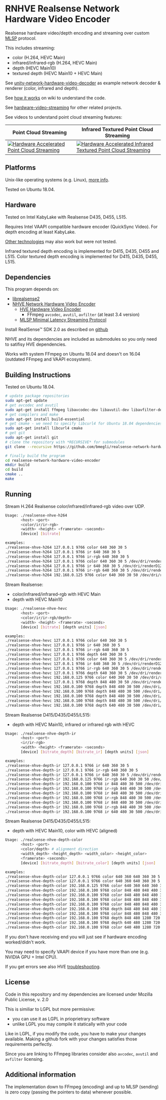 # RNHVE Realsense Network Hardware Video Encoder

Realsense hardware video/depth encoding and streaming over custom [MLSP](https://github.com/bmegli/minimal-latency-streaming-protocol) protocol.

This includes streaming:
- color (H.264, HEVC Main)
- infrared/infrared-rgb (H.264, HEVC Main)
- depth (HEVC Main10)
- textured depth (HEVC Main10 + HEVC Main)

See [unity-network-hardware-video-decoder](https://github.com/bmegli/unity-network-hardware-video-decoder) as example network decoder & renderer (color, infrared and depth).

See [how it works](https://github.com/bmegli/realsense-network-hardware-video-encoder/wiki/How-it-works) on wiki to understand the code.

See [hardware-video-streaming](https://github.com/bmegli/hardware-video-streaming) for other related projects.

See videos to understand point cloud streaming features:

| Point Cloud Streaming | Infrared Textured Point Cloud Streaming |
|-----------------------|-----------------------------------------|
| [![Hardware Accelerated Point Cloud Streaming](http://img.youtube.com/vi/qnTxhfNW-_4/0.jpg)](http://www.youtube.com/watch?v=qnTxhfNW-_4) | [![Hardware Accelerated Infrared Textured Point Cloud Streaming](http://img.youtube.com/vi/zVIuvWMz5mU/0.jpg)](https://www.youtube.com/watch?v=zVIuvWMz5mU) |


## Platforms 

Unix-like operating systems (e.g. Linux), [more info](https://github.com/bmegli/realsense-network-hardware-video-encoder/wiki/Platforms).

Tested on Ubuntu 18.04.

## Hardware

Tested on Intel KabyLake with Realsense D435, D455, L515.

Requires Intel VAAPI compatible hardware encoder (QuickSync Video). For depth encoding at least KabyLake.

[Other technologies](https://github.com/bmegli/realsense-network-hardware-video-encoder/wiki/Hardware) may also work but were not tested.

Infrared textured depth encoding is implemented for D415, D435, D455 and L515.
Color textured depth encoding is implemented for D415, D435, D455, L515.

## Dependencies

This program depends on:
- [librealsense2](https://github.com/IntelRealSense/librealsense) 
- [NHVE Network Hardware Video Encoder](https://github.com/bmegli/network-hardware-video-encoder)
	- [HVE Hardware Video Encoder](https://github.com/bmegli/hardware-video-encoder)
		- FFmpeg `avcodec`, `avutil`, `avfilter` (at least 3.4 version)
	- [MLSP Minimal Latency Streaming Protocol](https://github.com/bmegli/minimal-latency-streaming-protocol)

Install RealSense™ SDK 2.0 as described on [github](https://github.com/IntelRealSense/librealsense) 

NHVE and its dependencies are included as submodules so you only need to satifisy HVE dependencies.

Works with system FFmpeg on Ubuntu 18.04 and doesn't on 16.04 (outdated FFmpeg and VAAPI ecosystem).

## Building Instructions

Tested on Ubuntu 18.04.

``` bash
# update package repositories
sudo apt-get update 
# get avcodec and avutil
sudo apt-get install ffmpeg libavcodec-dev libavutil-dev libavfilter-dev
# get compilers and make 
sudo apt-get install build-essential
# get cmake - we need to specify libcurl4 for Ubuntu 18.04 dependencies problem
sudo apt-get install libcurl4 cmake
# get git
sudo apt-get install git
# clone the repository with *RECURSIVE* for submodules
git clone --recursive https://github.com/bmegli/realsense-network-hardware-video-encoder.git

# finally build the program
cd realsense-network-hardware-video-encoder
mkdir build
cd build
cmake ..
make
```

## Running

Stream H.264 Realsense color/infrared/infrared-rgb video over UDP.

```bash
Usage: ./realsense-nhve-h264
       <host> <port>
       <color/ir/ir-rgb>
       <width> <height> <framerate> <seconds>
       [device] [bitrate]

examples:
./realsense-nhve-h264 127.0.0.1 9766 color 640 360 30 5
./realsense-nhve-h264 127.0.0.1 9766 ir 640 360 30 5
./realsense-nhve-h264 127.0.0.1 9766 ir-rgb 640 360 30 5
./realsense-nhve-h264 127.0.0.1 9766 color 640 360 30 5 /dev/dri/renderD128
./realsense-nhve-h264 127.0.0.1 9766 ir 640 360 30 5 /dev/dri/renderD128
./realsense-nhve-h264 127.0.0.1 9766 ir-rgb 640 360 30 5 /dev/dri/renderD128
./realsense-nhve-h264 192.168.0.125 9766 color 640 360 30 50 /dev/dri/renderD128 500000```
```

Stream Realsense:
- color/infrared/infrared-rgb with HEVC Main
- depth with HEVC Main10

```bash
Usage: ./realsense-nhve-hevc
       <host> <port>
       <color/ir/ir-rgb/depth>
       <width> <height> <framerate> <seconds>
       [device] [bitrate] [depth units] [json]

examples:
./realsense-nhve-hevc 127.0.0.1 9766 color 640 360 30 5
./realsense-nhve-hevc 127.0.0.1 9766 ir 640 360 30 5
./realsense-nhve-hevc 127.0.0.1 9766 ir-rgb 640 360 30 5
./realsense-nhve-hevc 127.0.0.1 9766 depth 640 360 30 5
./realsense-nhve-hevc 127.0.0.1 9766 color 640 360 30 5 /dev/dri/renderD128
./realsense-nhve-hevc 127.0.0.1 9766 ir 640 360 30 5 /dev/dri/renderD128
./realsense-nhve-hevc 127.0.0.1 9766 ir-rgb 640 360 30 5 /dev/dri/renderD128
./realsense-nhve-hevc 127.0.0.1 9766 depth 640 360 30 5 /dev/dri/renderD128
./realsense-nhve-hevc 192.168.0.125 9766 color 640 360 30 50 /dev/dri/renderD128 500000
./realsense-nhve-hevc 127.0.0.1 9768 depth 848 480 30 50 /dev/dri/renderD128 2000000
./realsense-nhve-hevc 192.168.0.100 9768 depth 848 480 30 500 /dev/dri/renderD128 2000000 0.0001
./realsense-nhve-hevc 192.168.0.100 9768 depth 848 480 30 500 /dev/dri/renderD128 2000000 0.00005
./realsense-nhve-hevc 192.168.0.100 9768 depth 848 480 30 500 /dev/dri/renderD128 2000000 0.000025
./realsense-nhve-hevc 192.168.0.100 9768 depth 848 480 30 500 /dev/dri/renderD128 2000000 0.0000125
./realsense-nhve-hevc 192.168.0.100 9768 depth 640 480 30 500 /dev/dri/renderD128 8000000 0.0000390625 my_config.json
```

Stream Realsense D415/D435/D455/L515:
- depth with HEVC Main10, infrared or infrared rgb with HEVC

```bash
Usage: ./realsense-nhve-depth-ir
       <host> <port>
       <ir/ir-rgb>
       <width> <height> <framerate> <seconds>
       [device] [bitrate_depth] [bitrate_ir] [depth units] [json]

examples: 
./realsense-nhve-depth-ir 127.0.0.1 9766 ir 640 360 30 5
./realsense-nhve-depth-ir 127.0.0.1 9766 ir-rgb 640 360 30 5
./realsense-nhve-depth-ir 127.0.0.1 9766 ir 640 360 30 5 /dev/dri/renderD128
./realsense-nhve-depth-ir 192.168.0.125 9766 ir-rgb 640 360 30 50 /dev/dri/renderD128 4000000 1000000
./realsense-nhve-depth-ir 192.168.0.100 9768 ir 848 480 30 500 /dev/dri/renderD128 8000000 1000000 0.0001
./realsense-nhve-depth-ir 192.168.0.100 9768 ir-rgb 848 480 30 500 /dev/dri/renderD128 8000000 1000000 0.00005
./realsense-nhve-depth-ir 192.168.0.100 9768 ir 848 480 30 500 /dev/dri/renderD128 8000000 1000000 0.000025
./realsense-nhve-depth-ir 192.168.0.100 9768 ir-rgb 848 480 30 500 /dev/dri/renderD128 8000000 1000000 0.0000125
./realsense-nhve-depth-ir 192.168.0.100 9768 ir 848 480 30 500 /dev/dri/renderD128 8000000 1000000 0.0000125
./realsense-nhve-depth-ir 192.168.0.100 9768 ir-rgb 848 480 30 500 /dev/dri/renderD128 8000000 1000000 0.00003125
./realsense-nhve-depth-ir 192.168.0.100 9768 ir 640 480 30 500 /dev/dri/renderD128 8000000 1000000 0.0000390625 my_config.json```
```

Stream Realsense D415/D435/D455/L515:
- depth with HEVC Main10, color with HEVC (aligned)

```bash
Usage: ./realsense-nhve-depth-color
       <host> <port>
       <color/depth> # alignment direction
       <width_depth> <height_depth> <width_color> <height_color>
       <framerate> <seconds>
       [device] [bitrate_depth] [bitrate_color] [depth units] [json]

examples:
./realsense-nhve-depth-color 127.0.0.1 9766 color 640 360 640 360 30 5
./realsense-nhve-depth-color 127.0.0.1 9766 color 640 360 640 360 30 5 /dev/dri/renderD128
./realsense-nhve-depth-color 192.168.0.125 9766 color 640 360 640 360 30 50 /dev/dri/renderD128 4000000 1000000
./realsense-nhve-depth-color 192.168.0.100 9768 color 848 480 848 480 30 500 /dev/dri/renderD128 8000000 1000000 0.0001
./realsense-nhve-depth-color 192.168.0.100 9768 color 848 480 848 480 30 500 /dev/dri/renderD128 8000000 1000000 0.00005
./realsense-nhve-depth-color 192.168.0.100 9768 color 848 480 848 480 30 500 /dev/dri/renderD128 8000000 1000000 0.000025
./realsense-nhve-depth-color 192.168.0.100 9768 color 848 480 848 480 30 500 /dev/dri/renderD128 8000000 1000000 0.0000125
./realsense-nhve-depth-color 192.168.0.100 9768 depth 848 480 848 480 30 500 /dev/dri/renderD128 8000000 1000000 0.0000125
./realsense-nhve-depth-color 192.168.0.100 9768 color 848 480 848 480 30 500 /dev/dri/renderD128 8000000 1000000 0.00003125f
./realsense-nhve-depth-color 192.168.0.100 9768 depth 848 480 1280 720 30 500 /dev/dri/renderD128 8000000 1000000 0.00003125f
./realsense-nhve-depth-color 192.168.0.100 9768 depth 640 480 1280 720 30 500 /dev/dri/renderD128 8000000 1000000 0.0000390625 my_config.json
./realsense-nhve-depth-color 192.168.0.100 9768 color 640 480 1280 720 30 500 /dev/dri/renderD128 8000000 1000000 0.0000390625 my_config.json
```

If you don't have receiving end you will just see if hardware encoding worked/didn't work.

You may need to specify VAAPI device if you have more than one (e.g. NVIDIA GPU + Intel CPU).

If you get errors see also HVE [troubleshooting](https://github.com/bmegli/hardware-video-encoder/wiki/Troubleshooting).

## License

Code in this repository and my dependencies are licensed under Mozilla Public License, v. 2.0

This is similiar to LGPL but more permissive:
- you can use it as LGPL in prioprietrary software
- unlike LGPL you may compile it statically with your code

Like in LGPL, if you modify the code, you have to make your changes available.
Making a github fork with your changes satisfies those requirements perfectly.

Since you are linking to FFmpeg libraries consider also `avcodec`, `avutil` and `avfilter` licensing.

## Additional information

The implementation down to FFmpeg (encoding) and up to MLSP (sending) is zero copy (passing the pointers to data) whenever possible.

